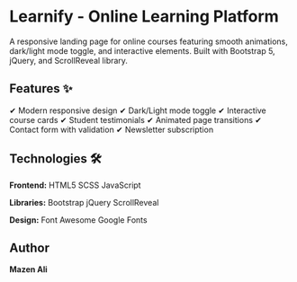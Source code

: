 # Learnify - Online Learning Platform

A responsive landing page for online courses featuring smooth animations, dark/light mode toggle, and interactive elements. Built with Bootstrap 5, jQuery, and ScrollReveal library.

## Features ✨

✔ Modern responsive design
✔ Dark/Light mode toggle
✔ Interactive course cards
✔ Student testimonials
✔ Animated page transitions
✔ Contact form with validation
✔ Newsletter subscription

## Technologies 🛠️

**Frontend:**
HTML5
SCSS
JavaScript

**Libraries:**
Bootstrap
jQuery
ScrollReveal

**Design:**
Font Awesome
Google Fonts

## Author

**Mazen Ali**
